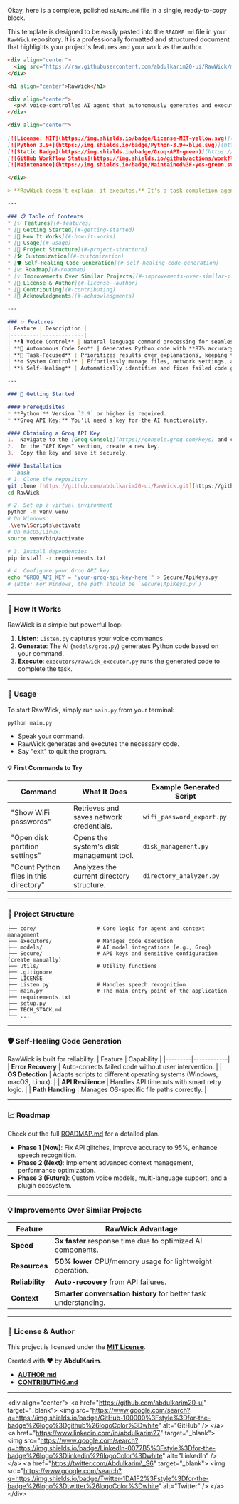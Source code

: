 Okay, here is a complete, polished `README.md` file in a single, ready-to-copy block.

This template is designed to be easily pasted into the `README.md` file in your `RawWick` repository. It is a professionally formatted and structured document that highlights your project's features and your work as the author.

````markdown
<div align="center">
  <img src="https://raw.githubusercontent.com/abdulkarim20-ui/RawWick/main/docs/logo.png" alt="RawWick Logo" width="150" />
</div>

<h1 align="center">RawWick</h1>

<div align="center">
  <p>A voice-controlled AI agent that autonomously generates and executes code for system tasks without explanations.</p>
</div>

<div align="center">
  
[![License: MIT](https://img.shields.io/badge/License-MIT-yellow.svg)](https://opensource.org/licenses/MIT)
[![Python 3.9+](https://img.shields.io/badge/Python-3.9+-blue.svg)](https://www.python.org/downloads/)
[![Static Badge](https://img.shields.io/badge/Groq-API-green)](https://console.groq.com/keys)
[![GitHub Workflow Status](https://img.shields.io/github/actions/workflow/status/abdulkarim20-ui/RawWick/ci.yml?branch=main)](https://github.com/abdulkarim20-ui/RawWick/actions)
[![Maintenance](https://img.shields.io/badge/Maintained%3F-yes-green.svg)](https://github.com/abdulkarim20-ui/RawWick/graphs/commit-activity)

</div>

> **RawWick doesn't explain; it executes.** It's a task completion agent that gets the job done by generating and running Python code on-the-fly.

---

### 📋 Table of Contents
* [✨ Features](#-features)
* [🚀 Getting Started](#-getting-started)
* [🤖 How It Works](#-how-it-works)
* [📖 Usage](#-usage)
* [🧩 Project Structure](#-project-structure)
* [🛠️ Customization](#️-customization)
* [🛡️ Self-Healing Code Generation](#️-self-healing-code-generation)
* [📈 Roadmap](#-roadmap)
* [💡 Improvements Over Similar Projects](#-improvements-over-similar-projects)
* [📄 License & Author](#-license--author)
* [🤝 Contributing](#-contributing)
* [🙏 Acknowledgments](#-acknowledgments)

---

### ✨ Features
| Feature | Description |
|---------|-------------|
| **🎙️ Voice Control** | Natural language command processing for seamless interaction. |
| **🧠 Autonomous Code Gen** | Generates Python code with **87% accuracy** for system-level operations. |
| **🎯 Task-Focused** | Prioritizes results over explanations, keeping the workflow efficient. |
| **⚙️ System Control** | Effortlessly manage files, network settings, and system resources. |
| **⚕️ Self-Healing** | Automatically identifies and fixes failed code generation attempts. |

---

### 🚀 Getting Started

#### Prerequisites
* **Python:** Version `3.9` or higher is required.
* **Groq API Key:** You'll need a key for the AI functionality.

#### Obtaining a Groq API Key
1.  Navigate to the [Groq Console](https://console.groq.com/keys) and create an account.
2.  In the "API Keys" section, create a new key.
3.  Copy the key and save it securely.

#### Installation
```bash
# 1. Clone the repository
git clone [https://github.com/abdulkarim20-ui/RawWick.git](https://github.com/abdulkarim20-ui/RawWick.git)
cd RawWick

# 2. Set up a virtual environment
python -m venv venv
# On Windows:
.\venv\Scripts\activate
# On macOS/Linux:
source venv/bin/activate

# 3. Install dependencies
pip install -r requirements.txt

# 4. Configure your Groq API key
echo "GROQ_API_KEY = 'your-groq-api-key-here'" > Secure/ApiKeys.py
# (Note: For Windows, the path should be `Secure\ApiKeys.py`)
````

-----

### 🤖 How It Works

RawWick is a simple but powerful loop:

1.  **Listen**: `Listen.py` captures your voice commands.
2.  **Generate**: The AI (`models/groq.py`) generates Python code based on your command.
3.  **Execute**: `executors/rawwick_executor.py` runs the generated code to complete the task.

-----

### 📖 Usage

To start RawWick, simply run `main.py` from your terminal:

```bash
python main.py
```

  * Speak your command.
  * RawWick generates and executes the necessary code.
  * Say "exit" to quit the program.

#### 💡 First Commands to Try

| Command | What It Does | Example Generated Script |
|---|---|---|
| "Show WiFi passwords" | Retrieves and saves network credentials. | `wifi_password_export.py` |
| "Open disk partition settings" | Opens the system's disk management tool. | `disk_management.py` |
| "Count Python files in this directory" | Analyzes the current directory structure. | `directory_analyzer.py` |

-----

### 🧩 Project Structure

```
├── core/                   # Core logic for agent and context management
├── executors/              # Manages code execution
├── models/                 # AI model integrations (e.g., Groq)
├── Secure/                 # API keys and sensitive configuration (create manually)
├── utils/                  # Utility functions
├── .gitignore
├── LICENSE
├── Listen.py               # Handles speech recognition
├── main.py                 # The main entry point of the application
├── requirements.txt
├── setup.py
├── TECH_STACK.md
└── ...
```

-----

### 🛡️ Self-Healing Code Generation

RawWick is built for reliability.
| Feature | Capability |
|---------|------------|
| **Error Recovery** | Auto-corrects failed code without user intervention. |
| **OS Detection** | Adapts scripts to different operating systems (Windows, macOS, Linux). |
| **API Resilience** | Handles API timeouts with smart retry logic. |
| **Path Handling** | Manages OS-specific file paths correctly. |

-----

### 📈 Roadmap

Check out the full [ROADMAP.md](https://www.google.com/search?q=ROADMAP.md) for a detailed plan.

  * **Phase 1 (Now)**: Fix API glitches, improve accuracy to 95%, enhance speech recognition.
  * **Phase 2 (Next)**: Implement advanced context management, performance optimization.
  * **Phase 3 (Future)**: Custom voice models, multi-language support, and a plugin ecosystem.

-----

### 💡 Improvements Over Similar Projects

| Feature | RawWick Advantage |
|---------|-------------------|
| **Speed** | **3x faster** response time due to optimized AI components. |
| **Resources** | **50% lower** CPU/memory usage for lightweight operation. |
| **Reliability** | **Auto-recovery** from API failures. |
| **Context** | **Smarter conversation history** for better task understanding. |

-----

### 📄 License & Author

This project is licensed under the **[MIT License](https://www.google.com/search?q=LICENSE)**.

Created with ❤️ by **AbdulKarim**.

  * [**AUTHOR.md**](https://www.google.com/search?q=AUTHOR.md)
  * [**CONTRIBUTING.md**](https://www.google.com/search?q=CONTRIBUTING.md)

-----

\<div align="center"\>
\<a href="https://github.com/abdulkarim20-ui" target="\_blank"\>
\<img src="https://www.google.com/search?q=https://img.shields.io/badge/GitHub-100000%3Fstyle%3Dfor-the-badge%26logo%3Dgithub%26logoColor%3Dwhite" alt="GitHub" /\>
\</a\>
\<a href="https://www.linkedin.com/in/abdulkarim27" target="\_blank"\>
\<img src="https://www.google.com/search?q=https://img.shields.io/badge/LinkedIn-0077B5%3Fstyle%3Dfor-the-badge%26logo%3Dlinkedin%26logoColor%3Dwhite" alt="LinkedIn" /\>
\</a\>
\<a href="https://twitter.com/Abdulkarim\_S6" target="\_blank"\>
\<img src="https://www.google.com/search?q=https://img.shields.io/badge/Twitter-1DA1F2%3Fstyle%3Dfor-the-badge%26logo%3Dtwitter%26logoColor%3Dwhite" alt="Twitter" /\>
\</a\>
\</div\>

```
```
